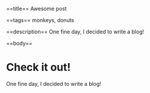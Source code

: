 ==title==
Awesome post

==tags==
monkeys, donuts

==description==
One fine day, I decided to write a blog!

==body==
# Check it out!

One fine day, I decided to write a blog!
